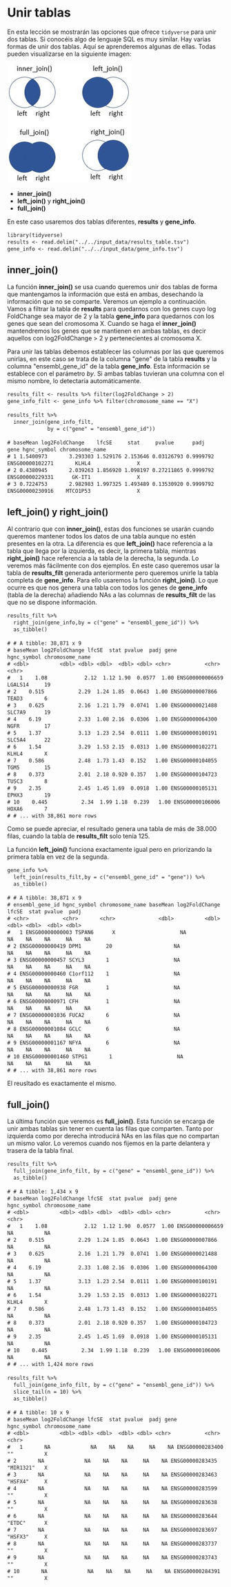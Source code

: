 # Unir tablas

En esta lección se mostrarán las opciones que ofrece `tidyverse` para unir dos tablas. Si conocéis algo de lenguaje SQL es muy similar. Hay varias formas de unir dos tablas. Aquí se aprenderemos algunas de ellas. Todas pueden visualizarse en la siguiente imagen:

![](../../assets/join_types.png)

- **inner_join()**
- **left_join()** y **right_join()**
- **full_join()**

En este caso usaremos dos tablas diferentes, **results** y **gene_info**.

```{r}
library(tidyverse)
results <- read.delim("../../input_data/results_table.tsv")
gene_info <- read.delim("../../input_data/gene_info.tsv")
```

## **inner_join()**

La función **inner_join()** se usa cuando queremos unir dos tablas de forma que mantengamos la información que está en ambas, desechando la información que no se comparte. Veremos un ejemplo a continuación. Vamos a filtrar la tabla de **results** para quedarnos con los genes cuyo log
FoldChange sea mayor de 2 y la tabla **gene_info** para quedarnos con los genes que sean del cromosoma X. Cuando se haga el **inner_join()** mantendremos los genes que se mantienen en ambas tablas, es decir aquellos con log2FoldChange > 2 y pertenecientes al cromosoma X.

Para unir las tablas debemos establecer las columnas por las que queremos unirlas, en este caso se trata de la columna "gene" de la tabla **results** y la columna "ensembl_gene_id" de la tabla **gene_info**. Esta información se establece con el parámetro *by*. Si ambas tablas tuvieran una columna con el mismo nombre, lo detectaría automáticamente.

```{r}
results_filt <- results %>% filter(log2FoldChange > 2)
gene_info_filt <- gene_info %>% filter(chromosome_name == "X")

results_filt %>%
  inner_join(gene_info_filt,
             by = c("gene" = "ensembl_gene_id"))

# baseMean log2FoldChange    lfcSE     stat     pvalue      padj            gene hgnc_symbol chromosome_name
# 1 1.5400973       3.293303 1.529176 2.153646 0.03126793 0.9999792 ENSG00000102271       KLHL4               X
# 2 0.4380945       2.039263 1.856920 1.098197 0.27211865 0.9999792 ENSG00000229331      GK-IT1               X
# 3 0.7224753       2.982983 1.997325 1.493489 0.13530920 0.9999792 ENSG00000230916    MTCO1P53               X
```

## **left_join()** y **right_join()**

Al contrario que con **inner_join()**, estas dos funciones se usarán cuando queremos mantener todos los datos de una tabla aunque no estén presentes en la otra. La diferencia es que **left_join()** hace referencia a la tabla que llega por la izquierda, es decir, la primera tabla, mientras **right_join()** hace referencia a la tabla de la derecha, la segunda. Lo veremos más fácilmente con dos ejemplos. En este caso queremos usar la tabla de **results_filt** generada anteriormente pero queremos unirle la tabla completa de **gene_info**. Para ello usaremos la función **right_join()**. Lo que ocurre es que nos genera una tabla con todos los genes de **gene_info** (tabla de la derecha) añadiendo NAs a las columnas de **results_filt** de las que no se dispone información.

```{r}
results_filt %>%
  right_join(gene_info,by = c("gene" = "ensembl_gene_id")) %>%
  as_tibble()

# # A tibble: 38,871 x 9
# baseMean log2FoldChange lfcSE  stat pvalue  padj gene            hgnc_symbol chromosome_name
# <dbl>          <dbl> <dbl> <dbl>  <dbl> <dbl> <chr>           <chr>       <chr>          
#   1    1.08            2.12  1.12 1.90  0.0577  1.00 ENSG00000006659 LGALS14     19             
# 2    0.515           2.29  1.24 1.85  0.0643  1.00 ENSG00000007866 TEAD3       6              
# 3    0.625           2.16  1.21 1.79  0.0741  1.00 ENSG00000021488 SLC7A9      19             
# 4    6.19            2.33  1.08 2.16  0.0306  1.00 ENSG00000064300 NGFR        17             
# 5    1.37            3.13  1.23 2.54  0.0111  1.00 ENSG00000100191 SLC5A4      22             
# 6    1.54            3.29  1.53 2.15  0.0313  1.00 ENSG00000102271 KLHL4       X              
# 7    0.586           2.48  1.73 1.43  0.152   1.00 ENSG00000104055 TGM5        15             
# 8    0.373           2.01  2.18 0.920 0.357   1.00 ENSG00000104723 TUSC3       8              
# 9    2.35            2.45  1.45 1.69  0.0918  1.00 ENSG00000105131 EPHX3       19             
# 10    0.445           2.34  1.99 1.18  0.239   1.00 ENSG00000106006 HOXA6       7              
# # ... with 38,861 more rows
```

Como se puede apreciar, el resultado genera una tabla de más de 38.000 filas, cuando la tabla de **results_filt** solo tenía 125.

La función **left_join()** funciona exactamente igual pero en priorizando la primera tabla en vez de la segunda.

```{r}
gene_info %>%
  left_join(results_filt,by = c("ensembl_gene_id" = "gene")) %>%
  as_tibble()

# # A tibble: 38,871 x 9
# ensembl_gene_id hgnc_symbol chromosome_name baseMean log2FoldChange lfcSE  stat pvalue  padj
# <chr>           <chr>       <chr>              <dbl>          <dbl> <dbl> <dbl>  <dbl> <dbl>
#   1 ENSG00000000003 TSPAN6      X                     NA             NA    NA    NA     NA    NA
# 2 ENSG00000000419 DPM1        20                    NA             NA    NA    NA     NA    NA
# 3 ENSG00000000457 SCYL3       1                     NA             NA    NA    NA     NA    NA
# 4 ENSG00000000460 C1orf112    1                     NA             NA    NA    NA     NA    NA
# 5 ENSG00000000938 FGR         1                     NA             NA    NA    NA     NA    NA
# 6 ENSG00000000971 CFH         1                     NA             NA    NA    NA     NA    NA
# 7 ENSG00000001036 FUCA2       6                     NA             NA    NA    NA     NA    NA
# 8 ENSG00000001084 GCLC        6                     NA             NA    NA    NA     NA    NA
# 9 ENSG00000001167 NFYA        6                     NA             NA    NA    NA     NA    NA
# 10 ENSG00000001460 STPG1       1                     NA             NA    NA    NA     NA    NA
# # ... with 38,861 more rows
```

El reusltado es exactamente el mismo.

## **full_join()**

La última función que veremos es **full_join()**. Esta función se encarga de unir ambas tablas sin tener en cuenta las filas que comparten. Tanto por izquierda como por derecha introducirá NAs en las filas que no compartan un mismo valor. Lo veremos cuando nos fijemos en la parte delantera y trasera de la tabla final.

```{r}
results_filt %>%
  full_join(gene_info_filt, by = c("gene" = "ensembl_gene_id")) %>%
  as_tibble()

# # A tibble: 1,434 x 9
# baseMean log2FoldChange lfcSE  stat pvalue  padj gene            hgnc_symbol chromosome_name
# <dbl>          <dbl> <dbl> <dbl>  <dbl> <dbl> <chr>           <chr>       <chr>          
#   1    1.08            2.12  1.12 1.90  0.0577  1.00 ENSG00000006659 NA          NA             
# 2    0.515           2.29  1.24 1.85  0.0643  1.00 ENSG00000007866 NA          NA             
# 3    0.625           2.16  1.21 1.79  0.0741  1.00 ENSG00000021488 NA          NA             
# 4    6.19            2.33  1.08 2.16  0.0306  1.00 ENSG00000064300 NA          NA             
# 5    1.37            3.13  1.23 2.54  0.0111  1.00 ENSG00000100191 NA          NA             
# 6    1.54            3.29  1.53 2.15  0.0313  1.00 ENSG00000102271 KLHL4       X              
# 7    0.586           2.48  1.73 1.43  0.152   1.00 ENSG00000104055 NA          NA             
# 8    0.373           2.01  2.18 0.920 0.357   1.00 ENSG00000104723 NA          NA             
# 9    2.35            2.45  1.45 1.69  0.0918  1.00 ENSG00000105131 NA          NA             
# 10    0.445           2.34  1.99 1.18  0.239   1.00 ENSG00000106006 NA          NA             
# # ... with 1,424 more rows

results_filt %>%
  full_join(gene_info_filt, by = c("gene" = "ensembl_gene_id")) %>%
  slice_tail(n = 10) %>%
  as_tibble()

# # A tibble: 10 x 9
# baseMean log2FoldChange lfcSE  stat pvalue  padj gene            hgnc_symbol chromosome_name
# <dbl>          <dbl> <dbl> <dbl>  <dbl> <dbl> <chr>           <chr>       <chr>          
#   1       NA             NA    NA    NA     NA    NA ENSG00000283400 ""          X              
# 2       NA             NA    NA    NA     NA    NA ENSG00000283435 "MIR1321"   X              
# 3       NA             NA    NA    NA     NA    NA ENSG00000283463 "HSFX4"     X              
# 4       NA             NA    NA    NA     NA    NA ENSG00000283599 ""          X              
# 5       NA             NA    NA    NA     NA    NA ENSG00000283638 ""          X              
# 6       NA             NA    NA    NA     NA    NA ENSG00000283644 "ETDC"      X              
# 7       NA             NA    NA    NA     NA    NA ENSG00000283697 "HSFX3"     X              
# 8       NA             NA    NA    NA     NA    NA ENSG00000283737 ""          X              
# 9       NA             NA    NA    NA     NA    NA ENSG00000283743 ""          X              
# 10       NA             NA    NA    NA     NA    NA ENSG00000284391 ""          X   
```
